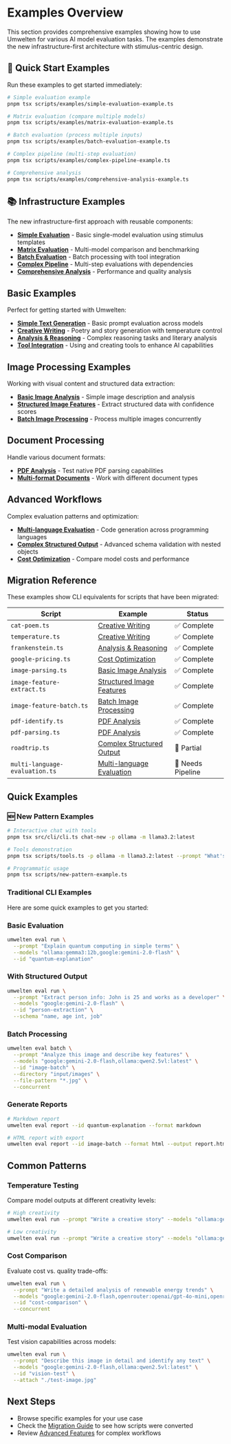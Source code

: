 # Examples Overview

This section provides comprehensive examples showing how to use Umwelten for various AI model evaluation tasks. The examples demonstrate the new infrastructure-first architecture with stimulus-centric design.

## 🚀 Quick Start Examples

Run these examples to get started immediately:

```bash
# Simple evaluation example
pnpm tsx scripts/examples/simple-evaluation-example.ts

# Matrix evaluation (compare multiple models)
pnpm tsx scripts/examples/matrix-evaluation-example.ts

# Batch evaluation (process multiple inputs)
pnpm tsx scripts/examples/batch-evaluation-example.ts

# Complex pipeline (multi-step evaluation)
pnpm tsx scripts/examples/complex-pipeline-example.ts

# Comprehensive analysis
pnpm tsx scripts/examples/comprehensive-analysis-example.ts
```

## 📚 Infrastructure Examples

The new infrastructure-first approach with reusable components:

- **[Simple Evaluation](/examples/simple-evaluation)** - Basic single-model evaluation using stimulus templates
- **[Matrix Evaluation](/examples/matrix-evaluation)** - Multi-model comparison and benchmarking
- **[Batch Evaluation](/examples/batch-evaluation)** - Batch processing with tool integration
- **[Complex Pipeline](/examples/complex-pipeline)** - Multi-step evaluations with dependencies
- **[Comprehensive Analysis](/examples/comprehensive-analysis)** - Performance and quality analysis

## Basic Examples

Perfect for getting started with Umwelten:

- **[Simple Text Generation](/examples/text-generation)** - Basic prompt evaluation across models
- **[Creative Writing](/examples/creative-writing)** - Poetry and story generation with temperature control  
- **[Analysis & Reasoning](/examples/analysis-reasoning)** - Complex reasoning tasks and literary analysis
- **[Tool Integration](/examples/tool-integration)** - Using and creating tools to enhance AI capabilities

## Image Processing Examples

Working with visual content and structured data extraction:

- **[Basic Image Analysis](/examples/image-analysis)** - Simple image description and analysis
- **[Structured Image Features](/examples/image-features)** - Extract structured data with confidence scores
- **[Batch Image Processing](/examples/image-batch)** - Process multiple images concurrently

## Document Processing

Handle various document formats:

- **[PDF Analysis](/examples/pdf-analysis)** - Test native PDF parsing capabilities
- **[Multi-format Documents](/examples/multi-format)** - Work with different document types

## Advanced Workflows

Complex evaluation patterns and optimization:

- **[Multi-language Evaluation](/examples/multi-language)** - Code generation across programming languages
- **[Complex Structured Output](/examples/complex-structured)** - Advanced schema validation with nested objects
- **[Cost Optimization](/examples/cost-optimization)** - Compare model costs and performance

## Migration Reference

These examples show CLI equivalents for scripts that have been migrated:

| Script | Example | Status |
|--------|---------|--------|
| `cat-poem.ts` | [Creative Writing](/examples/creative-writing) | ✅ Complete |
| `temperature.ts` | [Creative Writing](/examples/creative-writing) | ✅ Complete |
| `frankenstein.ts` | [Analysis & Reasoning](/examples/analysis-reasoning) | ✅ Complete |
| `google-pricing.ts` | [Cost Optimization](/examples/cost-optimization) | ✅ Complete |
| `image-parsing.ts` | [Basic Image Analysis](/examples/image-analysis) | ✅ Complete |
| `image-feature-extract.ts` | [Structured Image Features](/examples/image-features) | ✅ Complete |
| `image-feature-batch.ts` | [Batch Image Processing](/examples/image-batch) | ✅ Complete |
| `pdf-identify.ts` | [PDF Analysis](/examples/pdf-analysis) | ✅ Complete |
| `pdf-parsing.ts` | [PDF Analysis](/examples/pdf-analysis) | ✅ Complete |
| `roadtrip.ts` | [Complex Structured Output](/examples/complex-structured) | 🔄 Partial |
| `multi-language-evaluation.ts` | [Multi-language Evaluation](/examples/multi-language) | 🔄 Needs Pipeline |

## Quick Examples

### 🆕 New Pattern Examples

```bash
# Interactive chat with tools
pnpm tsx src/cli/cli.ts chat-new -p ollama -m llama3.2:latest

# Tools demonstration
pnpm tsx scripts/tools.ts -p ollama -m llama3.2:latest --prompt "What's the weather in New York?"

# Programmatic usage
pnpm tsx scripts/new-pattern-example.ts
```

### Traditional CLI Examples

Here are some quick examples to get you started:

### Basic Evaluation
```bash
umwelten eval run \
  --prompt "Explain quantum computing in simple terms" \
  --models "ollama:gemma3:12b,google:gemini-2.0-flash" \
  --id "quantum-explanation"
```

### With Structured Output
```bash
umwelten eval run \
  --prompt "Extract person info: John is 25 and works as a developer" \
  --models "google:gemini-2.0-flash" \
  --id "person-extraction" \
  --schema "name, age int, job"
```

### Batch Processing
```bash
umwelten eval batch \
  --prompt "Analyze this image and describe key features" \
  --models "google:gemini-2.0-flash,ollama:qwen2.5vl:latest" \
  --id "image-batch" \
  --directory "input/images" \
  --file-pattern "*.jpg" \
  --concurrent
```

### Generate Reports
```bash
# Markdown report
umwelten eval report --id quantum-explanation --format markdown

# HTML report with export
umwelten eval report --id image-batch --format html --output report.html
```

## Common Patterns

### Temperature Testing
Compare model outputs at different creativity levels:
```bash
# High creativity
umwelten eval run --prompt "Write a creative story" --models "ollama:gemma3:12b" --temperature 1.5 --id "creative-high"

# Low creativity  
umwelten eval run --prompt "Write a creative story" --models "ollama:gemma3:12b" --temperature 0.2 --id "creative-low"
```

### Cost Comparison
Evaluate cost vs. quality trade-offs:
```bash
umwelten eval run \
  --prompt "Write a detailed analysis of renewable energy trends" \
  --models "google:gemini-2.0-flash,openrouter:openai/gpt-4o-mini,openrouter:openai/gpt-4o" \
  --id "cost-comparison" \
  --concurrent
```

### Multi-modal Evaluation
Test vision capabilities across models:
```bash
umwelten eval run \
  --prompt "Describe this image in detail and identify any text" \
  --models "google:gemini-2.0-flash,ollama:qwen2.5vl:latest" \
  --id "vision-test" \
  --attach "./test-image.jpg"
```

## Next Steps

- Browse specific examples for your use case
- Check the [Migration Guide](/migration/) to see how scripts were converted
- Review [Advanced Features](/guide/advanced) for complex workflows